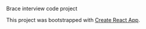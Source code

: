 Brace interview code project


This project was bootstrapped with [Create React App](https://github.com/facebook/create-react-app).
